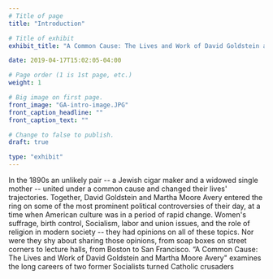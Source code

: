 ```yaml
---
# Title of page
title: "Introduction"

# Title of exhibit
exhibit_title: "A Common Cause: The Lives and Work of David Goldstein and Martha Moore Avery"

date: 2019-04-17T15:02:05-04:00

# Page order (1 is 1st page, etc.)
weight: 1 

# Big image on first page.
front_image: "GA-intro-image.JPG" 
front_caption_headline: ""
front_caption_text: ""

# Change to false to publish.
draft: true

type: "exhibit"
---
```

In the 1890s an unlikely pair -- a Jewish cigar maker and a widowed single mother -- united under a common cause and changed their lives' trajectories. Together, David Goldstein and Martha Moore Avery entered the ring on some of the most prominent political controversies of their day, at a time when American culture was in a period of rapid change. Women's suffrage, birth control, Socialism, labor and union issues, and the role of religion in modern society -- they had opinions on all of these topics. Nor were they shy about sharing those opinions, from soap boxes on street corners to lecture halls, from Boston to San Francisco. “A Common Cause: The Lives and Work of David Goldstein and Martha Moore Avery" examines the long careers of two former Socialists turned Catholic crusaders
